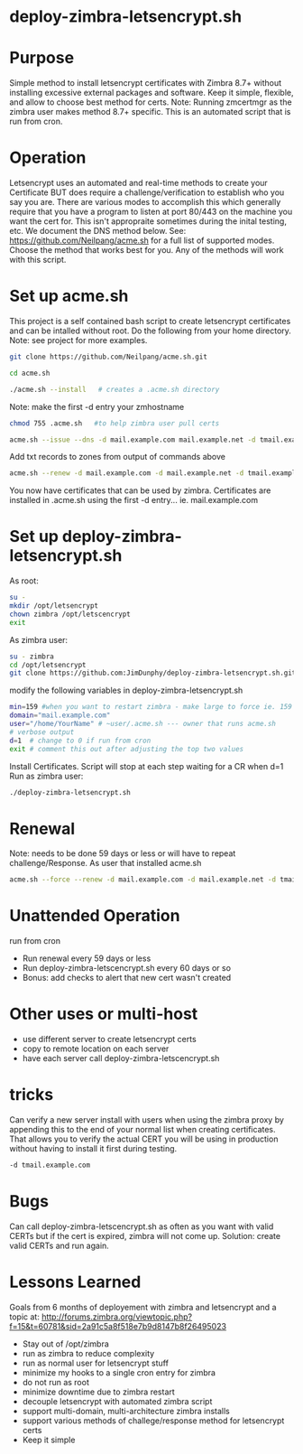# deploy-zimbra-letsencrypt.sh

# Purpose
Simple method to install letsencrypt certificates with Zimbra 8.7+ without installing excessive external packages and software. Keep it simple, flexible, and allow to choose best method for certs.  Note: Running zmcertmgr as the zimbra user makes method 8.7+ specific. This is an automated script that is run from cron.

# Operation
Letsencrypt uses an automated and real-time methods to create your Certificate BUT does require a challenge/verification to establish who you say you are. There are various modes to accomplish this which generally require that you have a program to listen at port 80/443 on the machine you want the cert for. This isn't appropraite sometimes during the inital testing, etc. We document the DNS method below. See: https://github.com/Neilpang/acme.sh for a full list of supported modes. Choose the method that works best for you. Any of the methods will work with this script.

# Set up acme.sh 
This project is a self contained bash script to create letsencrypt certificates and can be intalled without root.  Do the following from your home directory.
Note: see project for more examples.
```bash
git clone https://github.com/Neilpang/acme.sh.git
```
```bash
cd acme.sh
```
```bash
./acme.sh --install   # creates a .acme.sh directory
```
Note: make the first -d entry your zmhostname
```bash
chmod 755 .acme.sh   #to help zimbra user pull certs
```
```bash
acme.sh --issue --dns -d mail.example.com mail.example.net -d tmail.example.com
```
Add txt records to zones from output of commands above
```bash
acme.sh --renew -d mail.example.com -d mail.example.net -d tmail.example.com
```
You now have certificates that can be used by zimbra. Certificates are installed in .acme.sh using the first -d entry... ie. mail.example.com

# Set up  deploy-zimbra-letsencrypt.sh
As root:
```bash
su - 
mkdir /opt/letsencrypt
chown zimbra /opt/letscencrypt
exit
```
As zimbra user:
```bash
su - zimbra
cd /opt/letsencrypt
git clone https://github.com:JimDunphy/deploy-zimbra-letsencrypt.sh.git
```
modify the following variables in deploy-zimbra-letsencrypt.sh
```bash
min=159	#when you want to restart zimbra - make large to force ie. 159 for testing
domain="mail.example.com"
user="/home/YourName" # ~user/.acme.sh --- owner that runs acme.sh
# verbose output
d=1  # change to 0 if run from cron
exit # comment this out after adjusting the top two values
```
Install Certificates. Script will stop at each step waiting for a CR when d=1
Run as zimbra user:
```bash
./deploy-zimbra-letsencrypt.sh
```

# Renewal 
Note: needs to be done 59 days or less or will have to repeat challenge/Response.  As user that installed acme.sh
```bash
acme.sh --force --renew -d mail.example.com -d mail.example.net -d tmail.example.com
```

# Unattended Operation 
run from cron
- Run renewal every 59 days or less 
- Run deploy-zimbra-letscencrypt.sh every 60 days or so
- Bonus: add checks to alert that new cert wasn't created

# Other uses or multi-host
- use different server to create letsencrypt certs
- copy to remote location on each server
- have each server call deploy-zimbra-letscencrypt.sh

# tricks
Can verify a new server install with users when using the zimbra proxy by appending this to the end of your normal list when creating certificates. That allows you to verify the actual CERT you will be using in production without having to install it first during testing.
```bash
-d tmail.example.com
```

# Bugs
Can call deploy-zimbra-letscencrypt.sh as often as you want with valid CERTs but if the cert is expired, zimbra will not come up. Solution: create valid CERTs and run again.

# Lessons Learned
Goals from 6 months of deployement with zimbra and letsencrypt and a topic at:
http://forums.zimbra.org/viewtopic.php?f=15&t=60781&sid=2a91c5a8f518e7b9d8147b8f26495023
- Stay out of /opt/zimbra 
- run as zimbra to reduce complexity
- run as normal user for letsencrypt stuff
- minimize my hooks to a single cron entry for zimbra
- do not run as root
- minimize downtime due to zimbra restart
- decouple letsencrypt with automated zimbra script
- support multi-domain, multi-architecture zimbra installs
- support various methods of challege/response method for letsencrypt certs
- Keep it simple

